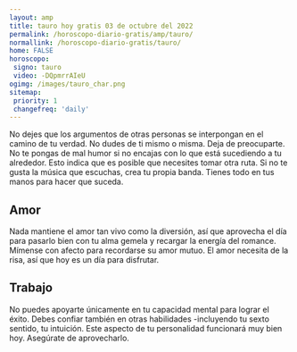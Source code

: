 ```yaml
---
layout: amp
title: tauro hoy gratis 03 de octubre del 2022 
permalink: /horoscopo-diario-gratis/amp/tauro/
normallink: /horoscopo-diario-gratis/tauro/
home: FALSE
horoscopo:
 signo: tauro
 video: -DQpmrrAIeU
ogimg: /images/tauro_char.png
sitemap:
 priority: 1
 changefreq: 'daily'
---
```



No dejes que los argumentos de otras personas se interpongan en el camino de tu verdad. No dudes de ti mismo o misma. Deja de preocuparte. No te pongas de mal humor si no encajas con lo que está sucediendo a tu alrededor. Esto indica que es posible que necesites tomar otra ruta. Si no te gusta la música que escuchas, crea tu propia banda. Tienes todo en tus manos para hacer que suceda.

## Amor

Nada mantiene el amor tan vivo como la diversión, así que aprovecha el día para pasarlo bien con tu alma gemela y recargar la energía del romance. Mímense con afecto para recordarse su amor mutuo. El amor necesita de la risa, así que hoy es un día para disfrutar.

## Trabajo

No puedes apoyarte únicamente en tu capacidad mental para lograr el éxito. Debes confiar también en otras habilidades -incluyendo tu sexto sentido, tu intuición. Este aspecto de tu personalidad funcionará muy bien hoy. Asegúrate de aprovecharlo.